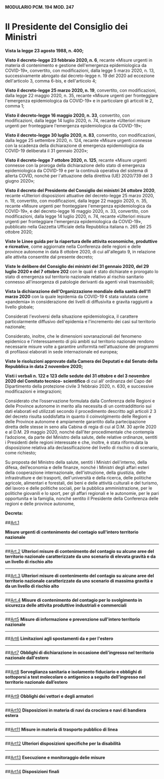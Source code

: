 **MODULARIO PCM. 194**
**MOD. 247**

# Il Presidente del Consiglio dei Ministri

**Vista la legge 23 agosto 1988, n. 400;**

**Visto il decreto-legge 23 febbraio 2020, n. 6**, recante «Misure urgenti in materia di contenimento e gestione dell'emergenza epidemiologica da COVID-19», convertito, con modificazioni, dalla legge 5
marzo 2020, n. 13, successivamente abrogato dal decreto-legge n. 19 del 2020 ad eccezione dell'articolo 3, comma 6-bis, e dell'articolo 4;

**Visto il decreto-legge 25 marzo 2020, n. 19**, convertito, con modificazioni, dalla legge 22 maggio
2020, n. 35, recante «Misure urgenti per fronteggiare l'emergenza epidemiologica da COVID-19» e
in particolare gli articoli le 2, comma 1;

**Visto il decreto-legge 16 maggio 2020, n. 33**, convertito, con modificazioni, dalla legge 14 luglio
2020, n. 74, recante «Ulteriori misure urgenti per fronteggiare l'emergenza epidemiologica da COVID-19»;

**Visto il decreto-legge 30 luglio 2020, n. 83**, convertito, con modificazioni, dalla legge 25 settembre
2020, n. 124, recante «Misure urgenti connesse con la scadenza della dichiarazione di emergenza
epidemiologica da COVID-19 deliberata il 31 gennaio 2020»;

**Visto il decreto-legge 7 ottobre 2020, n. 125**, recante «Misure urgenti connesse con la proroga della
dichiarazione dello stato di emergenza epidemiologica da COVID-19 e per la continuià operativa del
sistema di allerta COVID, nonchè per l'attuazione della direttiva (UE) 2020/739 del 3 giugno 2020»;

**Visto il decreto del Presidente del Consiglio dei ministri 24 ottobre 2020**, recante «Ulteriori
disposizioni attuative del decreto-legge 25 marzo 2020, n. 19, convertito, con modificazioni, dalla
legge 22 maggio 2020, n. 35, recante «Misure urgenti per fronteggiare l'emergenza epidemiologica
da COVID-19», e del decreto-legge 16 maggio 2020, n. 33, convertito, con modificazioni, dalla legge
14 luglio 2020, n. 74, recante «Ulteriori misure urgenti per fronteggiare l'emergenza epidemiologica
da COVID-19», pubblicato nella Gazzetta Ufficiale della Repubblica italiana n. 265 del 25 ottobre 2020;

**Viste le Linee guida per la riapertura delle attivita economiche, produttive e ricreative**, come
aggiornate nella Conferenza delle regioni e delle province autonome in data 8 ottobre 2020, di cui
all'allegato 9, in relazione alle attivita consentite dal presente decreto;

**Viste le delibere del Consiglio dei ministri del 31 gennaio 2020, del 29 luglio 2020 e del 7 ottobre
202** con le quali é stato dichiarate e prorogato lo stato di emergenza sul territorio nazionale relativo
al rischio sanitario connesso all'insorgenza di patologie derivanti da agenti virali trasmissibili;

**Vista la dichiarazione dell'Organizzazione mondiale della sanità dell'l1 marzo 2020** con la quale
lepidemia da COVID-19 ¢ stata valutata come «pandemia» in considerazione dei livelli di diffusivita
e gravita raggiunti a livello globale; 

Considerati l'evolversi della situazione epidemiologica, il carattere particolarmente diffusivo
dell'epidemia e l'incremento dei casi sul territorio nazionale;

Considerato, inoltre, che le dimensioni sovranazionali del fenomeno epidemico e l'interessamento di
più ambiti sul territorio nazionale rendono necessarie misure volte a garantire uniformità nell'attuazione dei programmi di profilassi elaborati in sede internazionale ed europea;

**Viste le risoluzioni approvate dalla Camera dei Deputati e dal Senato della Repubblica in data 2
novembre 2020;**

**Visti i verbali n. 122 e 123 delle sedute del 31 ottobre e del 3 novembre 2020 del Comitato tecnico-
scientifico** di cui all’ ordinanza del Capo del Dipartimento della protezione civile 3 febbraio 2020, n. 630, e successive modificazioni e integrazioni;

Considerato che l’osservazione formulata dalla Conferenza delle Regioni e delle Province autonome
in merito alla necessita di un contraddittorio sui dati elaborati ed utilizzati secondo il procedimento
descritto agli articoli 2 3 del decreto risulta soddisfatta in quanto il coinvolgimento delle Regioni
e delle Province autonome é ampiamente garantito dalla partecipazione diretta delle stesse in seno
alla Cabina di regia di cui al D.M. 30 aprile 2020 e al D.M. 29 maggio 2020, nonché dall’iter
procedimentale che contempla l’adozione, da parte del Ministro della salute, delle relative ordinanze,
sentiti i Presidenti delle regioni interessate e che, inoltre, è stata riformulata la disposizione relativa
alla declassificazione del livello di rischio o di scenario, come richiesto;

Su proposta del Ministro della salute, sentiti i Ministri deli'interno, della difesa, deil’economia e delle finanze, nonché i Ministri degli affari esteri della cooperazione internazionale, dell'istruzione, della giustizia, delle infrastrutture e dei trasporti, dell'università e della ricerca, delle politiche agricole, alimentari e forestali, dei beni e delle attività culturali e del turismo, del lavoro e delle politiche sociali, per la pubblica amministrazione, per le politiche giovanili e lo sport, per gli affari regionali e le autonomie, per le pari opportunita e la famiglia, nonché sentito il Presidente della Conferenza delle regioni e delle province autonome,

**Decreta:**

##[Art.1](art1.md)

**Misure urgenti di contenimento del contagio sull'intero territorio nazionale**

---

##[Art.2](art2.md)
**Ulteriori misure di contenimento del contagio su alcune aree del territorio nazionale caratterizzate da uno scenario di elevata gravità e da un livello di rischio alto**

---
##[Art.3](art3.md)
**Ulteriori misure di contenimento del contagio su aicune aree del territorio nazionale caratterizzate da uno scenario di massima gravità e da un livello di rischio alto**

---
##[Art.4](art4.md)
**Misure di contenimento del contagio per lo svolgimento in sicurezza delle attivita produttive industriali e commerciali**

---
##[Art5](art5.md)
**Misure di informazione e prevenzione sull'intero territorio nazionale**

---
##[Art6](art6.md)
**Limitazioni agli spostamenti da e per l'estero**

---
##[Art7](art7.md)
**Obblighi di dichiarazione in occasione deli’ingresso nel territorio nazionale dall'estero**

---
##[Art8](art8.md)
**Sorveglianza sanitaria e isolamento fiduciario e obblighi di sottoporsi a test molecolare o
antigenico a seguito dell'ingresso nel territorio nazionale dall’estero**

---
##[Art9](art9.md)
**Obblighi dei vettori e degli armatori**

---
##[Art10](art10.md)
**Disposizioni in materia di navi da crociera e navi di bandiera estera**

---
##[Art11](art11.md)
**Misure in materia di trasporto pubblico di linea**

---
##[Art12](art12.md)
**Ulteriori disposizioni specifiche per la disabilità**

---
##[Art13](art13.md)
**Esecuzione e monitoraggio delie misure**

---
##[Art14](art14.md)
**Disposizioni finali**